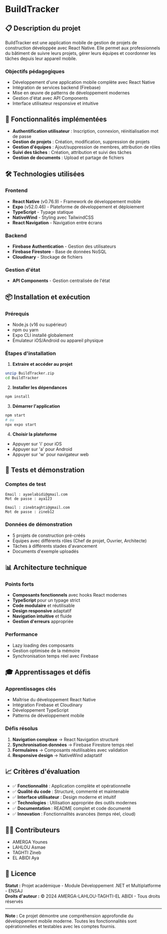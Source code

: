 # BuildTracker

## 📋 Description du projet

BuildTracker est une application mobile de gestion de projets de construction développée avec React Native. Elle permet aux professionnels du bâtiment de suivre leurs projets, gérer leurs équipes et coordonner les tâches depuis leur appareil mobile.

### Objectifs pédagogiques
- Développement d'une application mobile complète avec React Native
- Intégration de services backend (Firebase)
- Mise en œuvre de patterns de développement modernes
- Gestion d'état avec API Components
- Interface utilisateur responsive et intuitive

## 🎯 Fonctionnalités implémentées

- **Authentification utilisateur** : Inscription, connexion, réinitialisation mot de passe
- **Gestion de projets** : Création, modification, suppression de projets
- **Gestion d'équipes** : Ajout/suppression de membres, attribution de rôles
- **Suivi des tâches** : Création, attribution et suivi des tâches
- **Gestion de documents** : Upload et partage de fichiers

## 🛠️ Technologies utilisées

### Frontend
- **React Native** (v0.76.9) - Framework de développement mobile
- **Expo** (v52.0.46) - Plateforme de développement et déploiement
- **TypeScript** - Typage statique
- **NativeWind** - Styling avec TailwindCSS
- **React Navigation** - Navigation entre écrans

### Backend
- **Firebase Authentication** - Gestion des utilisateurs
- **Firebase Firestore** - Base de données NoSQL
- **Cloudinary** - Stockage de fichiers

### Gestion d'état
- **API Components** - Gestion centralisée de l'état

## 📦 Installation et exécution

### Prérequis
- Node.js (v16 ou supérieur)
- npm ou yarn
- Expo CLI installé globalement
- Émulateur iOS/Android ou appareil physique

### Étapes d'installation

1. **Extraire et accéder au projet**
```bash
unzip BuildTracker.zip
cd BuildTracker
```

2. **Installer les dépendances**
```bash
npm install
```

3. **Démarrer l'application**
```bash
npm start
# ou
npx expo start
```

4. **Choisir la plateforme**
- Appuyer sur 'i' pour iOS
- Appuyer sur 'a' pour Android  
- Appuyer sur 'w' pour navigateur web

## 🧪 Tests et démonstration

### Comptes de test
```
Email : ayaelabidi@gmail.com
Mot de passe : aya123

Email : zinebtaghti@gmail.com  
Mot de passe : zineb12
```

### Données de démonstration
- 5 projets de construction pré-créés
- Équipes avec différents rôles (Chef de projet, Ouvrier, Architecte)
- Tâches à différents stades d'avancement
- Documents d'exemple uploadés

## 📊 Architecture technique

### Points forts
- **Composants fonctionnels** avec hooks React modernes
- **TypeScript** pour un typage strict
- **Code modulaire** et réutilisable
- **Design responsive** adaptatif
- **Navigation intuitive** et fluide
- **Gestion d'erreurs** appropriée

### Performance
- Lazy loading des composants
- Gestion optimisée de la mémoire
- Synchronisation temps réel avec Firebase

## 🎓 Apprentissages et défis

### Apprentissages clés
- Maîtrise du développement React Native
- Intégration Firebase et Cloudinary
- Développement TypeScript
- Patterns de développement mobile

### Défis résolus
1. **Navigation complexe** → React Navigation structuré
2. **Synchronisation données** → Firebase Firestore temps réel
3. **Formulaires** → Composants réutilisables avec validation
4. **Responsive design** → NativeWind adaptatif

## 📈 Critères d'évaluation

- ✅ **Fonctionnalité** : Application complète et opérationnelle
- ✅ **Qualité du code** : Structuré, commenté et maintenable
- ✅ **Interface utilisateur** : Design moderne et intuitif
- ✅ **Technologies** : Utilisation appropriée des outils modernes
- ✅ **Documentation** : README complet et code documenté
- ✅ **Innovation** : Fonctionnalités avancées (temps réel, cloud)
## 👨‍💻 Contributeurs
- AMERGA Younes
- LAHLOU Asmae  
- TAGHTI Zineb
- EL ABIDI Aya

## 📄 Licence

**Statut :** Projet académique - Module Développement .NET et Multiplatforme - ENSAJ  
**Droits d'auteur :** © 2024 AMERGA-LAHLOU-TAGHTI-EL ABIDI - Tous droits réservés

---

**Note :** Ce projet démontre une compréhension approfondie du développement mobile moderne. Toutes les fonctionnalités sont opérationnelles et testables avec les comptes fournis.
